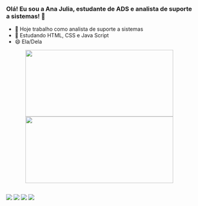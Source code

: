 ### Olá! Eu sou a Ana Julia, estudante de ADS e analista de suporte a sistemas! 👋

- 🔭 Hoje trabalho como analista de suporte a sistemas
- 🌱 Estudando HTML, CSS e Java Script
- 😄 Ela/Dela

<div align="center">
  <a href="https://github.com/n4ju15">
  <img height="180em" width="400" src="https://github-readme-stats.vercel.app/api?username=n4ju15&show_icons=true&theme=dracula&include_all_commits=true&count_private=true"/>
  <img height="180em" width="400" src="https://github-readme-stats.vercel.app/api/top-langs/?username=n4ju15&layout=compact&langs_count=7&theme=dracula"/>
</div>
  
  ##
  
  <div> 
  <a href="https://www.instagram.com/anajulia_albano/" target="_blank"><img src="https://img.shields.io/badge/-Instagram-%23E4405F?style=for-the-badge&logo=instagram&logoColor=white" target="_blank"></a>
 <a href="" target="_blank"><img src="https://img.shields.io/badge/Discord-7289DA?style=for-the-badge&logo=discord&logoColor=white" target="_blank"></a> 
  <a href = "mailto:anajulia.garialbano15@gmail.com"><img src="https://img.shields.io/badge/-Gmail-%23333?style=for-the-badge&logo=gmail&logoColor=white" target="_blank"></a>
  <a href="https://www.linkedin.com/in/ana-j%C3%BAlia-albano-analista-de-ti/" target="_blank"><img src="https://img.shields.io/badge/-LinkedIn-%230077B5?style=for-the-badge&logo=linkedin&logoColor=white" target="_blank"></a>
  
  </div>
